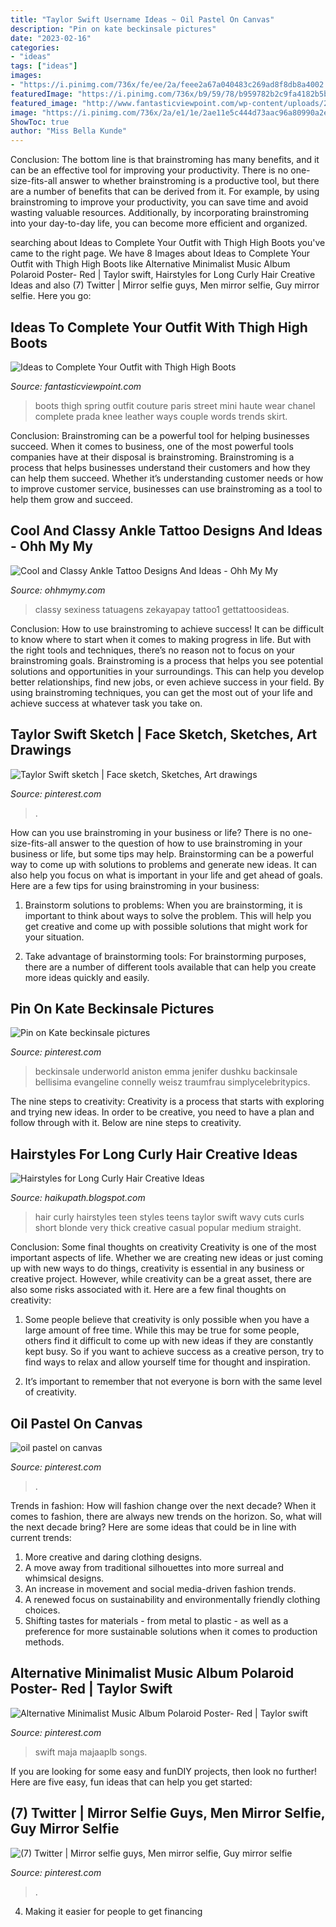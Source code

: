 ```yaml
---
title: "Taylor Swift Username Ideas ~ Oil Pastel On Canvas"
description: "Pin on kate beckinsale pictures"
date: "2023-02-16"
categories:
- "ideas"
tags: ["ideas"]
images:
- "https://i.pinimg.com/736x/fe/ee/2a/feee2a67a040483c269ad8f8db8a4002.jpg"
featuredImage: "https://i.pinimg.com/736x/b9/59/78/b959782b2c9fa4182b5bc133d6da35d9--oil-pastels-art-work.jpg"
featured_image: "http://www.fantasticviewpoint.com/wp-content/uploads/2013/11/la-modella-mafia-chanel-and-thigh-high-boots-street-style-at-haute-couture-spring-2013-fashion-week.jpg"
image: "https://i.pinimg.com/736x/2a/e1/1e/2ae11e5c444d73aac96a80990a2e89e0.jpg"
ShowToc: true
author: "Miss Bella Kunde"
---
```



Conclusion: The bottom line is that brainstroming has many benefits, and it can be an effective tool for improving your productivity.
There is no one-size-fits-all answer to whether brainstroming is a productive tool, but there are a number of benefits that can be derived from it. For example, by using brainstroming to improve your productivity, you can save time and avoid wasting valuable resources. Additionally, by incorporating brainstroming into your day-to-day life, you can become more efficient and organized.

	

		
searching about Ideas to Complete Your Outfit with Thigh High Boots you've came to the right page. We have 8 Images about Ideas to Complete Your Outfit with Thigh High Boots like Alternative Minimalist Music Album Polaroid Poster- Red | Taylor swift, Hairstyles for Long Curly Hair Creative Ideas and also (7) Twitter | Mirror selfie guys, Men mirror selfie, Guy mirror selfie. Here you go:
		
    
## Ideas To Complete Your Outfit With Thigh High Boots

<img loading=lazy src="http://www.fantasticviewpoint.com/wp-content/uploads/2013/11/la-modella-mafia-chanel-and-thigh-high-boots-street-style-at-haute-couture-spring-2013-fashion-week.jpg" onerror="this.onerror=null;this.src='https://tse4.mm.bing.net/th?id=OIP.aYSyNClzf3p2Ziqn0TNdgwHaLH&amp;pid=15.1';" alt="Ideas to Complete Your Outfit with Thigh High Boots">

_Source: fantasticviewpoint.com_

>boots thigh spring outfit couture paris street mini haute wear chanel complete prada knee leather ways couple words trends skirt. 

	

Conclusion: Brainstroming can be a powerful tool for helping businesses succeed.
When it comes to business, one of the most powerful tools companies have at their disposal is brainstroming. Brainstroming is a process that helps businesses understand their customers and how they can help them succeed. Whether it’s understanding customer needs or how to improve customer service, businesses can use brainstroming as a tool to help them grow and succeed.

    
## Cool And Classy Ankle Tattoo Designs And Ideas - Ohh My My

<img loading=lazy src="http://ohhmymy.com/wp-content/uploads/2016/03/Rose-flower-Ankle-tattoos.jpg" onerror="this.onerror=null;this.src='https://tse2.mm.bing.net/th?id=OIP.ia4aEboStRVT9uOTgr3TpAAAAA&amp;pid=15.1';" alt="Cool and Classy Ankle Tattoo Designs And Ideas - Ohh My My">

_Source: ohhmymy.com_

>classy sexiness tatuagens zekayapay tattoo1 gettattoosideas. 

	

Conclusion: How to use brainstroming to achieve success!
It can be difficult to know where to start when it comes to making progress in life. But with the right tools and techniques, there’s no reason not to focus on your brainstroming goals. Brainstroming is a process that helps you see potential solutions and opportunities in your surroundings. This can help you develop better relationships, find new jobs, or even achieve success in your field. By using brainstroming techniques, you can get the most out of your life and achieve success at whatever task you take on.

    
## Taylor Swift Sketch | Face Sketch, Sketches, Art Drawings

<img loading=lazy src="https://i.pinimg.com/736x/2a/e1/1e/2ae11e5c444d73aac96a80990a2e89e0.jpg" onerror="this.onerror=null;this.src='https://tse1.mm.bing.net/th?id=OIP.1GGA1Z6sd0Fd1Bz5n4ONrAHaJ3&amp;pid=15.1';" alt="Taylor Swift sketch | Face sketch, Sketches, Art drawings">

_Source: pinterest.com_

>. 

	

How can you use brainstroming in your business or life?
There is no one-size-fits-all answer to the question of how to use brainstroming in your business or life, but some tips may help. Brainstorming can be a powerful way to come up with solutions to problems and generate new ideas. It can also help you focus on what is important in your life and get ahead of goals. Here are a few tips for using brainstroming in your business: 
1. Brainstorm solutions to problems: When you are brainstorming, it is important to think about ways to solve the problem. This will help you get creative and come up with possible solutions that might work for your situation. 

2. Take advantage of brainstorming tools: For brainstorming purposes, there are a number of different tools available that can help you create more ideas quickly and easily.

    
## Pin On Kate Beckinsale Pictures

<img loading=lazy src="https://i.pinimg.com/736x/fe/ee/2a/feee2a67a040483c269ad8f8db8a4002.jpg" onerror="this.onerror=null;this.src='https://tse2.mm.bing.net/th?id=OIP.AlDrnx1g_OJsS9dj6tnTeAAAAA&amp;pid=15.1';" alt="Pin on Kate beckinsale pictures">

_Source: pinterest.com_

>beckinsale underworld aniston emma jenifer dushku backinsale bellisima evangeline connelly weisz traumfrau simplycelebritypics. 

	

The nine steps to creativity:
Creativity is a process that starts with exploring and trying new ideas. In order to be creative, you need to have a plan and follow through with it. Below are nine steps to creativity.

    
## Hairstyles For Long Curly Hair Creative Ideas

<img loading=lazy src="http://4.bp.blogspot.com/-fN0I9zxz6Uc/TrgKOSuhNuI/AAAAAAAABFU/MXga1am_gUQ/s1600/Cute%2BHairstyles%2BFor%2BCurly%2BHair%2Bby%2Bszepesiszucsbarbi.blogspot.com-35.jpg" onerror="this.onerror=null;this.src='https://tse1.mm.bing.net/th?id=OIP.jCLyn1ZJX8LbGvldNzUztgHaKx&amp;pid=15.1';" alt="Hairstyles for Long Curly Hair Creative Ideas">

_Source: haikupath.blogspot.com_

>hair curly hairstyles teen styles teens taylor swift wavy cuts curls short blonde very thick creative casual popular medium straight. 

	

Conclusion: Some final thoughts on creativity
Creativity is one of the most important aspects of life. Whether we are creating new ideas or just coming up with new ways to do things, creativity is essential in any business or creative project. However, while creativity can be a great asset, there are also some risks associated with it. Here are a few final thoughts on creativity: 
1. Some people believe that creativity is only possible when you have a large amount of free time. While this may be true for some people, others find it difficult to come up with new ideas if they are constantly kept busy. So if you want to achieve success as a creative person, try to find ways to relax and allow yourself time for thought and inspiration. 

2. It’s important to remember that not everyone is born with the same level of creativity.

    
## Oil Pastel On Canvas

<img loading=lazy src="https://i.pinimg.com/736x/b9/59/78/b959782b2c9fa4182b5bc133d6da35d9--oil-pastels-art-work.jpg" onerror="this.onerror=null;this.src='https://tse3.mm.bing.net/th?id=OIP.i8g40rP7_n-BB-Cg9Y-STwHaJ3&amp;pid=15.1';" alt="oil pastel on canvas">

_Source: pinterest.com_

>. 

	

Trends in fashion: How will fashion change over the next decade?
When it comes to fashion, there are always new trends on the horizon. So, what will the next decade bring? Here are some ideas that could be in line with current trends: 
1. More creative and daring clothing designs.
2. A move away from traditional silhouettes into more surreal and whimsical designs.
3. An increase in movement and social media-driven fashion trends.
4. A renewed focus on sustainability and environmentally friendly clothing choices. 
5. Shifting tastes for materials - from metal to plastic - as well as a preference for more sustainable solutions when it comes to production methods.

    
## Alternative Minimalist Music Album Polaroid Poster- Red | Taylor Swift

<img loading=lazy src="https://i.pinimg.com/736x/77/e7/ed/77e7ed94a9cf772d5106ae5d7c592ce4.jpg" onerror="this.onerror=null;this.src='https://tse1.mm.bing.net/th?id=OIP.4SK9AiFyWQ24kIOv3El6YQHaLI&amp;pid=15.1';" alt="Alternative Minimalist Music Album Polaroid Poster- Red | Taylor swift">

_Source: pinterest.com_

>swift maja majaaplb songs. 

	

If you are looking for some easy and funDIY projects, then look no further! Here are five easy, fun ideas that can help you get started: 

    
## (7) Twitter | Mirror Selfie Guys, Men Mirror Selfie, Guy Mirror Selfie

<img loading=lazy src="https://i.pinimg.com/736x/79/04/33/7904332ab13fc4cffa54ebc78cd574bc.jpg" onerror="this.onerror=null;this.src='https://tse2.mm.bing.net/th?id=OIP.IbF7WpOvqkBc12Gn0gR7lwHaJ3&amp;pid=15.1';" alt="(7) Twitter | Mirror selfie guys, Men mirror selfie, Guy mirror selfie">

_Source: pinterest.com_

>. 

	

4. Making it easier for people to get financing 

